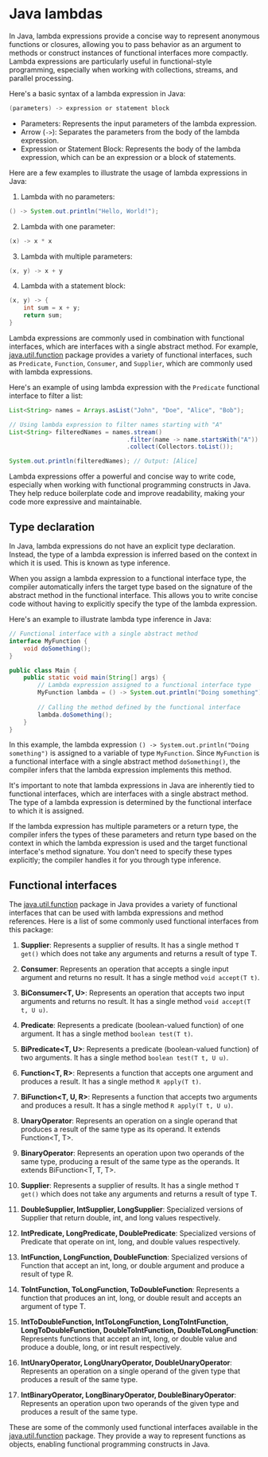 # Java lambdas

In Java, lambda expressions provide a concise way to represent anonymous functions or closures, allowing you to pass behavior as an argument to methods or construct instances of functional interfaces more compactly. Lambda expressions are particularly useful in functional-style programming, especially when working with collections, streams, and parallel processing.

Here's a basic syntax of a lambda expression in Java:

```java
(parameters) -> expression or statement block
```

- Parameters: Represents the input parameters of the lambda expression.
- Arrow (`->`): Separates the parameters from the body of the lambda expression.
- Expression or Statement Block: Represents the body of the lambda expression, which can be an expression or a block of statements.

Here are a few examples to illustrate the usage of lambda expressions in Java:

1. Lambda with no parameters:
```java
() -> System.out.println("Hello, World!");
```

2. Lambda with one parameter:
```java
(x) -> x * x
```

3. Lambda with multiple parameters:
```java
(x, y) -> x + y
```

4. Lambda with a statement block:
```java
(x, y) -> {
    int sum = x + y;
    return sum;
}
```

Lambda expressions are commonly used in combination with functional interfaces, which are interfaces with a single abstract method. For example, [java.util.function][juf] package provides a variety of functional interfaces, such as `Predicate`, `Function`, `Consumer`, and `Supplier`, which are commonly used with lambda expressions.

Here's an example of using lambda expression with the `Predicate` functional interface to filter a list:

```java
List<String> names = Arrays.asList("John", "Doe", "Alice", "Bob");

// Using lambda expression to filter names starting with "A"
List<String> filteredNames = names.stream()
                                 .filter(name -> name.startsWith("A"))
                                 .collect(Collectors.toList());

System.out.println(filteredNames); // Output: [Alice]
```

Lambda expressions offer a powerful and concise way to write code, especially when working with functional programming constructs in Java. They help reduce boilerplate code and improve readability, making your code more expressive and maintainable.

## Type declaration

In Java, lambda expressions do not have an explicit type declaration. Instead, the type of a lambda expression is inferred based on the context in which it is used. This is known as type inference.

When you assign a lambda expression to a functional interface type, the compiler automatically infers the target type based on the signature of the abstract method in the functional interface. This allows you to write concise code without having to explicitly specify the type of the lambda expression.

Here's an example to illustrate lambda type inference in Java:

```java
// Functional interface with a single abstract method
interface MyFunction {
    void doSomething();
}

public class Main {
    public static void main(String[] args) {
        // Lambda expression assigned to a functional interface type
        MyFunction lambda = () -> System.out.println("Doing something");
        
        // Calling the method defined by the functional interface
        lambda.doSomething();
    }
}
```

In this example, the lambda expression `() -> System.out.println("Doing something")` is assigned to a variable of type `MyFunction`. Since `MyFunction` is a functional interface with a single abstract method `doSomething()`, the compiler infers that the lambda expression implements this method.

It's important to note that lambda expressions in Java are inherently tied to functional interfaces, which are interfaces with a single abstract method. The type of a lambda expression is determined by the functional interface to which it is assigned.

If the lambda expression has multiple parameters or a return type, the compiler infers the types of these parameters and return type based on the context in which the lambda expression is used and the target functional interface's method signature. You don't need to specify these types explicitly; the compiler handles it for you through type inference.

## Functional interfaces

The [java.util.function][juf] package in Java provides a variety of functional interfaces that can be used with lambda expressions and method references. Here is a list of some commonly used functional interfaces from this package:

1. **Supplier<T>**: Represents a supplier of results. It has a single method `T get()` which does not take any arguments and returns a result of type T.

2. **Consumer<T>**: Represents an operation that accepts a single input argument and returns no result. It has a single method `void accept(T t)`.

3. **BiConsumer<T, U>**: Represents an operation that accepts two input arguments and returns no result. It has a single method `void accept(T t, U u)`.

4. **Predicate<T>**: Represents a predicate (boolean-valued function) of one argument. It has a single method `boolean test(T t)`.

5. **BiPredicate<T, U>**: Represents a predicate (boolean-valued function) of two arguments. It has a single method `boolean test(T t, U u)`.

6. **Function<T, R>**: Represents a function that accepts one argument and produces a result. It has a single method `R apply(T t)`.

7. **BiFunction<T, U, R>**: Represents a function that accepts two arguments and produces a result. It has a single method `R apply(T t, U u)`.

8. **UnaryOperator<T>**: Represents an operation on a single operand that produces a result of the same type as its operand. It extends Function<T, T>.

9. **BinaryOperator<T>**: Represents an operation upon two operands of the same type, producing a result of the same type as the operands. It extends BiFunction<T, T, T>.

10. **Supplier<T>**: Represents a supplier of results. It has a single method `T get()` which does not take any arguments and returns a result of type T.

11. **DoubleSupplier, IntSupplier, LongSupplier**: Specialized versions of Supplier that return double, int, and long values respectively.

12. **IntPredicate, LongPredicate, DoublePredicate**: Specialized versions of Predicate that operate on int, long, and double values respectively.

13. **IntFunction<R>, LongFunction<R>, DoubleFunction<R>**: Specialized versions of Function that accept an int, long, or double argument and produce a result of type R.

14. **ToIntFunction<T>, ToLongFunction<T>, ToDoubleFunction<T>**: Represents a function that produces an int, long, or double result and accepts an argument of type T.

15. **IntToDoubleFunction, IntToLongFunction, LongToIntFunction, LongToDoubleFunction, DoubleToIntFunction, DoubleToLongFunction**: Represents functions that accept an int, long, or double value and produce a double, long, or int result respectively.

16. **IntUnaryOperator, LongUnaryOperator, DoubleUnaryOperator**: Represents an operation on a single operand of the given type that produces a result of the same type.

17. **IntBinaryOperator, LongBinaryOperator, DoubleBinaryOperator**: Represents an operation upon two operands of the given type and produces a result of the same type.

These are some of the commonly used functional interfaces available in the [java.util.function][juf] package. They provide a way to represent functions as objects, enabling functional programming constructs in Java.

<!-- References -->

[juf]: https://docs.oracle.com/javase/8/docs/api/java/util/function/package-summary.html "java.util.function"
